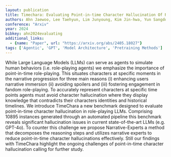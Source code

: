 ```yaml
---
layout: publication
title: Timechara: Evaluating Point-in-time Character Hallucination Of Role-playing Large Language Models
authors: Ahn Jaewoo, Lee Taehyun, Lim Junyoung, Kim Jin-hwa, Yun Sangdoo, Lee Hwaran, Kim Gunhee
conference: "Arxiv"
year: 2024
bibkey: ahn2024evaluating
additional_links:
  - {name: "Paper", url: "https://arxiv.org/abs/2405.18027"}
tags: ['Agentic', 'GPT', 'Model Architecture', 'Pretraining Methods']
---
```

While Large Language Models (LLMs) can serve as agents to simulate human behaviors (i.e. role-playing agents) we emphasize the importance of point-in-time role-playing. This situates characters at specific moments in the narrative progression for three main reasons (i) enhancing users narrative immersion (ii) avoiding spoilers and (iii) fostering engagement in fandom role-playing. To accurately represent characters at specific time points agents must avoid character hallucination where they display knowledge that contradicts their characters identities and historical timelines. We introduce TimeChara a new benchmark designed to evaluate point-in-time character hallucination in role-playing LLMs. Comprising 10895 instances generated through an automated pipeline this benchmark reveals significant hallucination issues in current state-of-the-art LLMs (e.g. GPT-4o). To counter this challenge we propose Narrative-Experts a method that decomposes the reasoning steps and utilizes narrative experts to reduce point-in-time character hallucinations effectively. Still our findings with TimeChara highlight the ongoing challenges of point-in-time character hallucination calling for further study.
